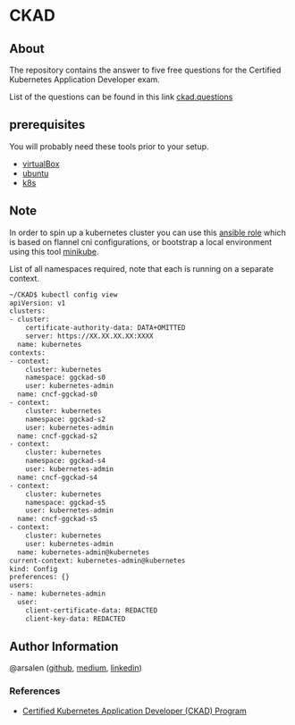 # CKAD


## About

The repository contains the answer to five free questions for the Certified Kubernetes Application Developer exam.

List of the questions can be found in this link [ckad.questions](https://matthewpalmer.net/kubernetes-app-developer/articles/ckad-practice-exam.html)


## prerequisites

You will probably need these tools prior to your setup.

-   [virtualBox](https://www.virtualbox.org/)
-   [ubuntu](https://ubuntu.com/download/server)
-   [k8s](https://kubernetes.io/)


## Note

In order to spin up a kubernetes cluster you can use this [ansible role](https://github.com/Arsalen/kubernetes) which is based on flannel cni configurations, or bootstrap a local environment using this tool [minikube](https://minikube.sigs.k8s.io/docs/).

List of all namespaces required, note that each is running on a separate context.

```bash
~/CKAD$ kubectl config view
apiVersion: v1
clusters:
- cluster:
    certificate-authority-data: DATA+OMITTED
    server: https://XX.XX.XX.XX:XXXX
  name: kubernetes
contexts:
- context:
    cluster: kubernetes
    namespace: ggckad-s0
    user: kubernetes-admin
  name: cncf-ggckad-s0
- context:
    cluster: kubernetes
    namespace: ggckad-s2
    user: kubernetes-admin
  name: cncf-ggckad-s2
- context:
    cluster: kubernetes
    namespace: ggckad-s4
    user: kubernetes-admin
  name: cncf-ggckad-s4
- context:
    cluster: kubernetes
    namespace: ggckad-s5
    user: kubernetes-admin
  name: cncf-ggckad-s5
- context:
    cluster: kubernetes
    user: kubernetes-admin
  name: kubernetes-admin@kubernetes
current-context: kubernetes-admin@kubernetes
kind: Config
preferences: {}
users:
- name: kubernetes-admin
  user:
    client-certificate-data: REDACTED
    client-key-data: REDACTED
```

## Author Information

@arsalen ([github](https://github.com/Arsalen), [medium](https://medium.com/@arsalen.hagui), [linkedin](https://www.linkedin.com/in/arsalen-hagui-506979123/))


### References

- [Certified Kubernetes Application Developer (CKAD) Program](https://www.cncf.io/certification/ckad/)
